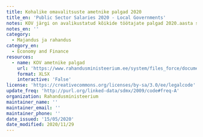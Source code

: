 ```yaml
---
title: Kohalike omavalitsuste ametnike palgad 2020
title_en: 'Public Sector Salaries 2020 - Local Governments'
notes: KOV järgi on avalikustatud kõikide töötajate palgad 2020.aasta seisu kohaselt.
notes_en: ''
category: 
  - Majandus ja rahandus
category_en: 
  - Economy and Finance
resources:
  - name: KOV ametnike palgad
    url: 'https://www.rahandusministeerium.ee/system/files_force/document_files/kov_-_pohipalgad_01.04.2020.xlsx?download=1'
    format: XLSX
    interactive: 'False'
license: 'https://creativecommons.org/licenses/by-sa/3.0/ee/legalcode'
update_freq: 'http://purl.org/linked-data/sdmx/2009/code#freq-A'
organization: Rahandusministeerium
maintainer_name: ''
maintainer_email: ''
maintainer_phone: ''
date_issued: '15/05/2020'
date_modified: 2020/11/29
---
```

